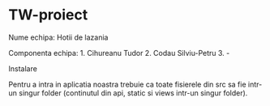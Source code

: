 # TW-proiect

Nume echipa: Hotii de lazania

Componenta echipa: 
    1. Cihureanu Tudor 
    2. Codau Silviu-Petru 
    3. -

Instalare

Pentru a intra in aplicatia noastra trebuie ca toate fisierele din src sa fie intr-un singur folder (continutul din api, static si views intr-un singur folder).